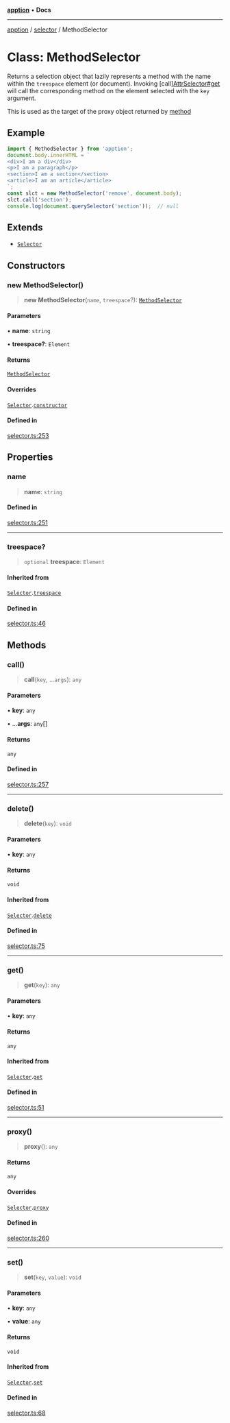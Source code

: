 [**apption**](../../README.md) • **Docs**

***

[apption](../../modules.md) / [selector](../README.md) / MethodSelector

# Class: MethodSelector

Returns a selection object that lazily represents a method with the name within the `treespace` element (or document).
Invoking [call][AttrSelector#get](AttrSelector.md#get) will call the corresponding method on the 
element selected with the `key` argument.

This is used as the target of the proxy object returned by [method](../functions/method.md)

## Example

```ts
import { MethodSelector } from 'apption';
document.body.innerHTML = `
<div>I am a div</div>
<p>I am a paragraph</p>
<section>I am a section</section>
<article>I am an article</article>
`;
const slct = new MethodSelector('remove', document.body);
slct.call('section');
console.log(document.querySelector('section'));  // null
```

## Extends

- [`Selector`](Selector.md)

## Constructors

### new MethodSelector()

> **new MethodSelector**(`name`, `treespace`?): [`MethodSelector`](MethodSelector.md)

#### Parameters

• **name**: `string`

• **treespace?**: `Element`

#### Returns

[`MethodSelector`](MethodSelector.md)

#### Overrides

[`Selector`](Selector.md).[`constructor`](Selector.md#constructors)

#### Defined in

[selector.ts:253](https://github.com/mksunny1/apption/blob/edbec5398a9c4dd80aef328bce86959614ae2fb4/src/selector.ts#L253)

## Properties

### name

> **name**: `string`

#### Defined in

[selector.ts:251](https://github.com/mksunny1/apption/blob/edbec5398a9c4dd80aef328bce86959614ae2fb4/src/selector.ts#L251)

***

### treespace?

> `optional` **treespace**: `Element`

#### Inherited from

[`Selector`](Selector.md).[`treespace`](Selector.md#treespace)

#### Defined in

[selector.ts:46](https://github.com/mksunny1/apption/blob/edbec5398a9c4dd80aef328bce86959614ae2fb4/src/selector.ts#L46)

## Methods

### call()

> **call**(`key`, ...`args`): `any`

#### Parameters

• **key**: `any`

• ...**args**: `any`[]

#### Returns

`any`

#### Defined in

[selector.ts:257](https://github.com/mksunny1/apption/blob/edbec5398a9c4dd80aef328bce86959614ae2fb4/src/selector.ts#L257)

***

### delete()

> **delete**(`key`): `void`

#### Parameters

• **key**: `any`

#### Returns

`void`

#### Inherited from

[`Selector`](Selector.md).[`delete`](Selector.md#delete)

#### Defined in

[selector.ts:75](https://github.com/mksunny1/apption/blob/edbec5398a9c4dd80aef328bce86959614ae2fb4/src/selector.ts#L75)

***

### get()

> **get**(`key`): `any`

#### Parameters

• **key**: `any`

#### Returns

`any`

#### Inherited from

[`Selector`](Selector.md).[`get`](Selector.md#get)

#### Defined in

[selector.ts:51](https://github.com/mksunny1/apption/blob/edbec5398a9c4dd80aef328bce86959614ae2fb4/src/selector.ts#L51)

***

### proxy()

> **proxy**(): `any`

#### Returns

`any`

#### Overrides

[`Selector`](Selector.md).[`proxy`](Selector.md#proxy)

#### Defined in

[selector.ts:260](https://github.com/mksunny1/apption/blob/edbec5398a9c4dd80aef328bce86959614ae2fb4/src/selector.ts#L260)

***

### set()

> **set**(`key`, `value`): `void`

#### Parameters

• **key**: `any`

• **value**: `any`

#### Returns

`void`

#### Inherited from

[`Selector`](Selector.md).[`set`](Selector.md#set)

#### Defined in

[selector.ts:68](https://github.com/mksunny1/apption/blob/edbec5398a9c4dd80aef328bce86959614ae2fb4/src/selector.ts#L68)
